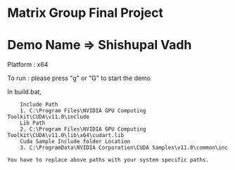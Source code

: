 # Matrix Group Final Project

# Demo Name => Shishupal Vadh


Platform : x64 

To run : please press "g" or "G" to start the demo

In build.bat,
		
		Include Path
		1. C:\Program Files\NVIDIA GPU Computing Toolkit\CUDA\v11.0\include
		Lib Path
		2. C:\Program Files\NVIDIA GPU Computing Toolkit\CUDA\v11.0\lib\x64\cudart.lib
		Cuda Sample Include folder Location
		3. C:\ProgramData\NVIDIA Corporation\CUDA Samples\v11.0\common\inc

	You have to replace above paths with your system specific paths.
	
